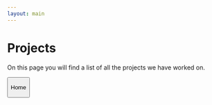 ```yaml
---
layout: main
---
```


# Projects

On this page you will find a list of all the projects we have worked on.

<button class="tabbutton" onclick="window.location.href = 'Projects/HG-Server.html'">
    <p>
        Home
    </p>
</button>